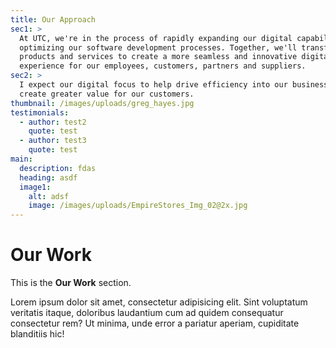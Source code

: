 ```yaml
---
title: Our Approach
sec1: >
  At UTC, we're in the process of rapidly expanding our digital capabilities and
  optimizing our software development processes. Together, we'll transform our
  products and services to create a more seamless and innovative digital
  experience for our employees, customers, partners and suppliers.
sec2: >
  I expect our digital focus to help drive efficiency into our businesses and
  create greater value for our customers.
thumbnail: /images/uploads/greg_hayes.jpg
testimonials:
  - author: test2
    quote: test
  - author: test3
    quote: test
main:
  description: fdas
  heading: asdf
  image1:
    alt: adsf
    image: /images/uploads/EmpireStores_Img_02@2x.jpg
---
```

# Our Work

This is the **Our Work** section.

Lorem ipsum dolor sit amet, consectetur adipisicing elit. Sint voluptatum veritatis itaque, doloribus laudantium cum ad quidem consequatur consectetur rem? Ut minima, unde error a pariatur aperiam, cupiditate blanditiis hic!



